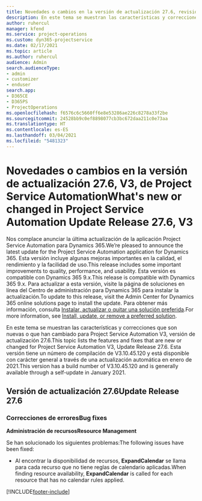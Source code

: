 ```yaml
---
title: Novedades o cambios en la versión de actualización 27.6, revisión V3, de Project Service Automation
description: En este tema se muestran las características y correcciones disponibles en Project Service Automation, versión de actualización 27.6, revisión V3.
author: ruhercul
manager: kfend
ms.service: project-operations
ms.custom: dyn365-projectservice
ms.date: 02/17/2021
ms.topic: article
ms.author: ruhercul
audience: Admin
search.audienceType:
- admin
- customizer
- enduser
search.app:
- D365CE
- D365PS
- ProjectOperations
ms.openlocfilehash: f6576c6c5660ff6e8e53286ae226c8278a33f2be
ms.sourcegitcommit: 24528bb9c0ef8898077cb3bc672daa211c0e73aa
ms.translationtype: HT
ms.contentlocale: es-ES
ms.lasthandoff: 03/04/2021
ms.locfileid: "5481323"
---
```

# <a name="whats-new-or-changed-in-project-service-automation-update-release-276-v3"></a><span data-ttu-id="49ed0-103">Novedades o cambios en la versión de actualización 27.6, V3, de Project Service Automation</span><span class="sxs-lookup"><span data-stu-id="49ed0-103">What's new or changed in Project Service Automation Update Release 27.6, V3</span></span>

<span data-ttu-id="49ed0-104">Nos complace anunciar la última actualización de la aplicación Project Service Automation para Dynamics 365.</span><span class="sxs-lookup"><span data-stu-id="49ed0-104">We’re pleased to announce the latest update for the Project Service Automation application for Dynamics 365.</span></span> <span data-ttu-id="49ed0-105">Esta versión incluye algunas mejoras importantes en la calidad, el rendimiento y la facilidad de uso.</span><span class="sxs-lookup"><span data-stu-id="49ed0-105">This release includes some important improvements to quality, performance, and usability.</span></span> <span data-ttu-id="49ed0-106">Esta versión es compatible con Dynamics 365 9.x.</span><span class="sxs-lookup"><span data-stu-id="49ed0-106">This release is compatible with Dynamics 365 9.x.</span></span> <span data-ttu-id="49ed0-107">Para actualizar a esta versión, visite la página de soluciones en línea del Centro de administración para Dynamics 365 para instalar la actualización.</span><span class="sxs-lookup"><span data-stu-id="49ed0-107">To update to this release, visit the Admin Center for Dynamics 365 online solutions page to install the update.</span></span> <span data-ttu-id="49ed0-108">Para obtener más información, consulta [Instalar, actualizar o quitar una solución preferida](https://docs.microsoft.com/power-platform/admin/install-remove-preferred-solution).</span><span class="sxs-lookup"><span data-stu-id="49ed0-108">For more information, see [Install, update, or remove a preferred solution](https://docs.microsoft.com/power-platform/admin/install-remove-preferred-solution).</span></span>

<span data-ttu-id="49ed0-109">En este tema se muestran las características y correcciones que son nuevas o que han cambiado para Project Service Automation V3, versión de actualización 27.6.</span><span class="sxs-lookup"><span data-stu-id="49ed0-109">This topic lists the features and fixes that are new or changed for Project Service Automation V3, Update Release 27.6.</span></span> <span data-ttu-id="49ed0-110">Esta versión tiene un número de compilación de V3.10.45.120 y está disponible con carácter general a través de una actualización automática en enero de 2021.</span><span class="sxs-lookup"><span data-stu-id="49ed0-110">This version has a build number of V3.10.45.120 and is generally available through a self-update in January 2021.</span></span>

## <a name="update-release-276"></a><span data-ttu-id="49ed0-111">Versión de actualización 27.6</span><span class="sxs-lookup"><span data-stu-id="49ed0-111">Update Release 27.6</span></span>

### <a name="bug-fixes"></a><span data-ttu-id="49ed0-112">Correcciones de errores</span><span class="sxs-lookup"><span data-stu-id="49ed0-112">Bug fixes</span></span>


<span data-ttu-id="49ed0-113">**Administración de recursos**</span><span class="sxs-lookup"><span data-stu-id="49ed0-113">**Resource Management**</span></span>

<span data-ttu-id="49ed0-114">Se han solucionado los siguientes problemas:</span><span class="sxs-lookup"><span data-stu-id="49ed0-114">The following issues have been fixed:</span></span>

- <span data-ttu-id="49ed0-115">Al encontrar la disponibilidad de recursos, **ExpandCalendar** se llama para cada recurso que no tiene reglas de calendario aplicadas.</span><span class="sxs-lookup"><span data-stu-id="49ed0-115">When finding resource availability, **ExpandCalendar** is called for each resource that has no calendar rules applied.</span></span>


[!INCLUDE[footer-include](../includes/footer-banner.md)]
